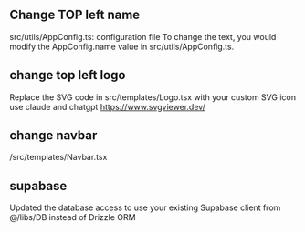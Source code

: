 ## Change TOP left name
src/utils/AppConfig.ts: configuration file
To change the text, you would modify the AppConfig.name value in src/utils/AppConfig.ts.

## change top left logo
Replace the SVG code in src/templates/Logo.tsx with your custom SVG icon
use claude and chatgpt
https://www.svgviewer.dev/

## change navbar
/src/templates/Navbar.tsx

## supabase
Updated the database access to use your existing Supabase client from @/libs/DB instead of Drizzle ORM
